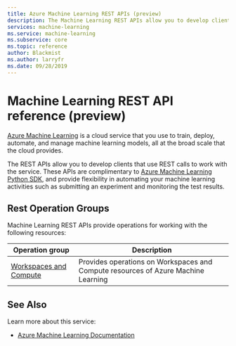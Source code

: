 ```yaml
---
title: Azure Machine Learning REST APIs (preview)
description: The Machine Learning REST APIs allow you to develop clients that use REST calls to work with the service. These APIs are complimentary to Azure ML Python SDK and provide flexibility in automating your machine learning activities such as submitting an experiment and monitoring the test results. 
services: machine-learning
ms.service: machine-learning
ms.subservice: core
ms.topic: reference
author: Blackmist
ms.author: larryfr
ms.date: 09/28/2019
---
```


# Machine Learning REST API reference (preview)

[Azure Machine Learning](https://docs.microsoft.com/azure/machine-learning/) is a cloud service that you use to train, deploy, automate, and manage machine learning models, all at the broad scale that the cloud provides.

The REST APIs allow you to develop clients that use REST calls to work with the service. These APIs are complimentary to [Azure Machine Learning Python SDK](https://docs.microsoft.com/python/api/overview/azure/ml/?view=azure-ml-py), and provide flexibility in automating your machine learning activities such as submitting an experiment and monitoring the test results. 

## Rest Operation Groups

Machine Learning REST APIs provide operations for working with the following resources:

| Operation group | Description                                                        |
|-----------------|--------------------------------------------------------------------|
| [Workspaces and Compute](https://docs.microsoft.com/rest/api/azureml/workspacesandcomputes/machinelearningcompute) | Provides operations on Workspaces and Compute resources of Azure Machine Learning|

## See Also

Learn more about this service:
* [Azure Machine Learning Documentation](https://docs.microsoft.com/azure/machine-learning/)

